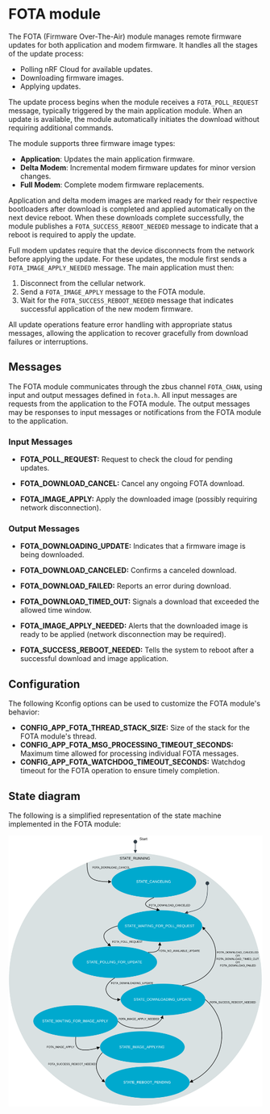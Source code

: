 # FOTA module

The FOTA (Firmware Over-The-Air) module manages remote firmware updates for both application and modem firmware. It handles all the stages of the update process:

* Polling nRF Cloud for available updates.
* Downloading firmware images.
* Applying updates.

The update process begins when the module receives a `FOTA_POLL_REQUEST` message, typically triggered by the main application module. When an update is available, the module automatically initiates the download without requiring additional commands.

The module supports three firmware image types:

* **Application**: Updates the main application firmware.
* **Delta Modem**: Incremental modem firmware updates for minor version changes.
* **Full Modem**: Complete modem firmware replacements.

Application and delta modem images are marked ready for their respective bootloaders after download is completed and applied automatically on the next device reboot. When these downloads complete successfully, the module publishes a `FOTA_SUCCESS_REBOOT_NEEDED` message to indicate that a reboot is required to apply the update.

Full modem updates require that the device disconnects from the network before applying the update. For these updates, the module first sends a `FOTA_IMAGE_APPLY_NEEDED` message. The main application must then:

1. Disconnect from the cellular network.
1. Send a `FOTA_IMAGE_APPLY` message to the FOTA module.
1. Wait for the `FOTA_SUCCESS_REBOOT_NEEDED` message that indicates successful application of the new modem firmware.

All update operations feature error handling with appropriate status messages, allowing the application to recover gracefully from download failures or interruptions.

## Messages

The FOTA module communicates through the zbus channel `FOTA_CHAN`, using input and output messages defined in `fota.h`.
All input messages are requests from the application to the FOTA module. The output messages may be responses to input messages or notifications from the FOTA module to the application.

### Input Messages

- **FOTA_POLL_REQUEST:**
  Request to check the cloud for pending updates.

- **FOTA_DOWNLOAD_CANCEL:**
  Cancel any ongoing FOTA download.

- **FOTA_IMAGE_APPLY:**
  Apply the downloaded image (possibly requiring network disconnection).

### Output Messages

- **FOTA_DOWNLOADING_UPDATE:**
  Indicates that a firmware image is being downloaded.

- **FOTA_DOWNLOAD_CANCELED:**
  Confirms a canceled download.

- **FOTA_DOWNLOAD_FAILED:**
  Reports an error during download.

- **FOTA_DOWNLOAD_TIMED_OUT:**
  Signals a download that exceeded the allowed time window.

- **FOTA_IMAGE_APPLY_NEEDED:**
  Alerts that the downloaded image is ready to be applied (network disconnection may be required).

- **FOTA_SUCCESS_REBOOT_NEEDED:**
  Tells the system to reboot after a successful download and image application.

## Configuration

The following Kconfig options can be used to customize the FOTA module's behavior:

- **CONFIG_APP_FOTA_THREAD_STACK_SIZE:**
  Size of the stack for the FOTA module's thread.
- **CONFIG_APP_FOTA_MSG_PROCESSING_TIMEOUT_SECONDS:**
  Maximum time allowed for processing individual FOTA messages.
- **CONFIG_APP_FOTA_WATCHDOG_TIMEOUT_SECONDS:**
  Watchdog timeout for the FOTA operation to ensure timely completion.

## State diagram

The following is a simplified representation of the state machine implemented in the FOTA module:

![FOTA module state diagram](../images/fota_module_state_diagram.svg "FOTA module state diagram")
